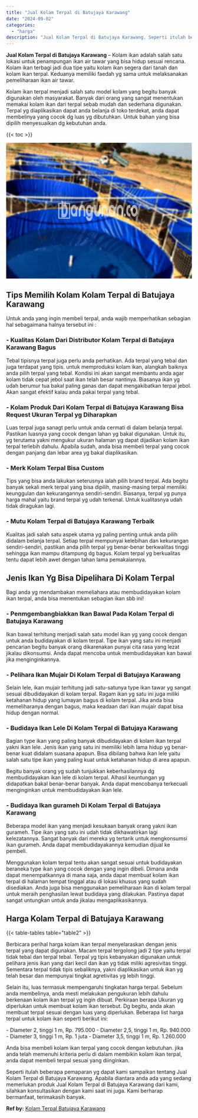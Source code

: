 ```yaml
---
title: "Jual Kolam Terpal di Batujaya Karawang"
date: "2024-09-02"
categories: 
  - "harga"
description: "Jual Kolam Terpal di Batujaya Karawang. Seperti itulah beberapa pemaparan yg dapat kami sampaikan tentang Jual Kolam Terpal di Batujaya Karawang. Apabila dia..."
---
```


**Jual Kolam Terpal di Batujaya Karawang** – Kolam ikan adalah salah satu lokasi untuk penampungan ikan air tawar yang bisa hidup sesuai rencana. Kolam ikan terbagi jadi dua tipe yaitu kolam ikan segera dari tanah dan kolam ikan terpal. Keduanya memiliki faedah yg sama untuk melaksanakan pemeliharaan ikan air tawar.

Kolam ikan terpal menjadi salah satu model kolam yang begitu banyak digunakan oleh masyarakat. Banyak dari orang yang sangat menentukan memakai kolam ikan dari terpal sebab mudah dan sederhana digunakan. Terpal yg diaplikasikan dapat anda belanja di toko terdekat, anda dapat membelinya yang cocok dg luas yg dibutuhkan. Untuk bahan yang bisa dipilih menyesuaikan dg kebutuhan anda.

{{< toc >}}

![Jual Kolam Terpal di Batujaya Karawang](/images/jual-kolam-terpal-02.png)

## Tips Memilih Kolam Kolam Terpal di Batujaya Karawang

Untuk anda yang ingin membeli terpal, anda wajib memperhatikan sebagian hal sebagaimana halnya tersebut ini :

### \- Kualitas Kolam Dari Distributor Kolam Terpal di Batujaya Karawang Bagus

Tebal tipisnya terpal juga perlu anda perhatikan. Ada terpal yang tebal dan juga terdapat yang tipis. untuk memproduksi kolam ikan, alangkah baiknya anda pilih terpal yang tebal. Kondisi ini akan sangat membantu anda agar kolam tidak cepat jebol saat ikan telah besar nantinya. Biasanya ikan yg udah berumur tua bakal paling ganas dan dapat mengakibatkan terpal jebol. Akan sangat efektif kalau anda pakai terpal yang tebal.

### \- Kolam Produk Dari Kolam Terpal di Batujaya Karawang Bisa Request Ukuran Terpal yg Diharapkan

Luas terpal juga sanagt perlu untuk anda cermati di dalam belanja terpal. Pastikan luasnya yang cocok dengan lahan yg bakal digunakan. Untuk itu, yg terutama yakni mengukur ukuran halaman yg dapat dijadikan kolam ikan terpal terlebih dahulu. Apabila sudah, anda bisa membeli terpal yang cocok dengan panjang dan lebar area yg bakal diaplikasikan.

### \- Merk Kolam Terpal Bisa Custom

Tips yang bisa anda lakukan seterusnya ialah pilih brand terpal. Ada begitu banyak sekali merk terpal yang bisa dipilih, masing-masing terpal memiliki keunggulan dan kekurangannya sendiri-sendiri. Biasanya, terpal yg punya harga mahal yaitu brand terpal yg udah terkenal. Untuk kualitasnya udah tidak diragukan lagi.

### \- Mutu Kolam Terpal di Batujaya Karawang Terbaik

Kualitas jadi salah satu aspek utama yg paling penting untuk anda pilih didalam belanja terpal. Setiap terpal mempunyai kelebihan dan kekurangan sendiri-sendiri, pastikan anda pilih terpal yg benar-benar berkwalitas tinggi sehingga ikan mampu ditampung dg bagus. Kolam terpal yg berkualitas tentu dapat lebih awet dengan tahan lama pemakaiannya.

## Jenis Ikan Yg Bisa Dipelihara Di Kolam Terpal

Bagi anda yg mendambakan memeliahara atau membudidayakan kolam ikan terpal, anda bisa menentukan sebagian ikan sbb ini!

### \- Penmgembangbiakkan Ikan Bawal Pada Kolam Terpal di Batujaya Karawang

Ikan bawal terhitung menjadi salah satu model ikan yg yang cocok dengan untuk anda budidayakan di kolam terpal. Tipe ikan yang satu ini menjadi pencarian begitu banyak orang dikarenakan punyai cita rasa yang lezat jikalau dikonsumsi. Anda dapat mencoba untuk membudidayakan kan bawal jika menginginkannya.

### \- Pelihara Ikan Mujair Di Kolam Terpal di Batujaya Karawang

Selain lele, ikan mujair terhitung jadi satu-satunya type ikan tawar yg sangat sesuai dibudidayakan di kolam terpal. Ragam ikan yg satu ini juga miliki ketahanan hidup yang lumayan bagus di kolam terpal. Jika anda bisa memeliharanya dengan bagus, maka keadaan dari ikan mujair dapat bisa hidup dengan normal.

### \- Budidaya Ikan Lele Di Kolam Terpal di Batujaya Karawang

Bagian type ikan yang paling banyak dibudidayakan di kolam ikan terpal yakni ikan lele. Jenis ikan yang satu ini memiliki lebih lama hidup yg benar-benar kuat didalam suasana apapun. Bisa dibilang bahwa ikan lele yaitu salah satu tipe ikan yang paling kuat untuk ketahanan hidup di area apapun.

Begitu banyak orang yg sudah tunjukkan keberhasilannya dg membudidayakan ikan lele di kolam terpal. Alhasil keuntungan yg didapatkan bakal benar-benar banyak. Anda dapat mencobanya terkecuali menginginkan untuk membudidayakan ikan lele.

### \- Budidaya Ikan gurameh Di Kolam Terpal di Batujaya Karawang

Beberapa model ikan yang menjadi kesukaan banyak orang yakni ikan gurameh. Tipe ikan yang satu ini udah tidak dikhawatirkan lagi kelezatannya. Sangat banyak dari mereka yg tertarik untuk mengkonsumsi ikan gurameh. Anda dapat membudidayakannya kemudian dijual ke pembeli.

Menggunakan kolam terpal tentu akan sangat sesuai untuk budidayakan beraneka type ikan yang cocok dengan yang ingin dibeli. Dimana anda dapat menempatkannya di mana saja, anda dapat membuat kolam ikan terpal di halaman tempat tinggal atau di lokasi khusus yang sudah disediakan. Anda juga bisa menggunakan pemeliharaan ikan di kolam terpal untuk meraih penghasilan lewat budidaya yang dilakukan. Pastinya dapat sangat untungkan untuk anda jikalau mengaplikasikannya.

## Harga Kolam Terpal di Batujaya Karawang

{{< table-tables table="table2" >}}

Berbicara perihal harga kolam ikan terpal menyelaraskan dengan jenis terpal yang dapat digunakan. Macam terpal tergolong jadi 2 tipe yaitu terpal tidak tebal dan terpal tebal. Terpal yg tipis kebanyakan digunakan untuk pelihara jenis ikan yang dari kecil dan ikan yg tidak miliki agresivitas tinggi. Sementara terpal tidak tipis sebaliknya, yakni diaplikasikan untuk ikan yg telah besar dan mempunyai tingkat agretivitas yg lebih tinggi.

Selain itu, luas termasuk mempengaruhi tingkatan harga terpal. Sebelum anda membelinya, anda mesti melakukan pengukuran lebih dahulu berkenaan kolam ikan terpal yg ingin dibuat. Perkiraan berapa Ukuran yg diperlukan untuk membuat kolam ikan tersebut. Dg begitu, anda akan membuat terpal sesuai dengan luas yang diperlukan. Beberapa list harga terpal untuk kolam ikan seperti berikut ini:

\- Diameter 2, tinggi 1 m, Rp. 795.000 - Diameter 2,5, tinggi 1 m, Rp. 940.000 - Diameter 3, tinggi 1 m, Rp. 1 juta - Diameter 3,5, tinggi 1 m, Rp. 1.260.000

Anda bisa membeli kolam ikan terpal yang cocok dengan kebutuhan. jika anda telah memenuhi kriteria perlu di dalam membikin kolam ikan terpal, anda dapat membeli terpal sesuai yang diinginkan.

Seperti itulah beberapa pemaparan yg dapat kami sampaikan tentang Jual Kolam Terpal di Batujaya Karawang. Apabila diantara anda ada yang sedang memerlukan produk Jual Kolam Terpal di Batujaya Karawang dari kami, silahkan konsultasikan dengan kami saat ini juga. Kami berharap bermanfaat, terimakasih banyak.

**Ref by:** [Kolam Terpal Batujaya Karawang](https://id.wikipedia.org/wiki/Kolam)
